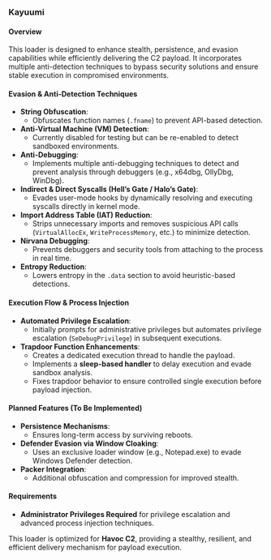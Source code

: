 ### Kayuumi

#### Overview  
This loader is designed to enhance stealth, persistence, and evasion capabilities while efficiently delivering the C2 payload. It incorporates multiple anti-detection techniques to bypass security solutions and ensure stable execution in compromised environments.  

#### Evasion & Anti-Detection Techniques  
- **String Obfuscation**:  
  - Obfuscates function names (`.fname`) to prevent API-based detection.  
- **Anti-Virtual Machine (VM) Detection**:  
  - Currently disabled for testing but can be re-enabled to detect sandboxed environments.  
- **Anti-Debugging**:  
  - Implements multiple anti-debugging techniques to detect and prevent analysis through debuggers (e.g., x64dbg, OllyDbg, WinDbg).  
- **Indirect & Direct Syscalls (Hell’s Gate / Halo’s Gate)**:  
  - Evades user-mode hooks by dynamically resolving and executing syscalls directly in kernel mode.  
- **Import Address Table (IAT) Reduction**:  
  - Strips unnecessary imports and removes suspicious API calls (`VirtualAllocEx`, `WriteProcessMemory`, etc.) to minimize detection.  
- **Nirvana Debugging**:  
  - Prevents debuggers and security tools from attaching to the process in real time.  
- **Entropy Reduction**:  
  - Lowers entropy in the `.data` section to avoid heuristic-based detections.  

#### Execution Flow & Process Injection  
- **Automated Privilege Escalation**:  
  - Initially prompts for administrative privileges but automates privilege escalation (`SeDebugPrivilege`) in subsequent executions.  
- **Trapdoor Function Enhancements**:  
  - Creates a dedicated execution thread to handle the payload.  
  - Implements a **sleep-based handler** to delay execution and evade sandbox analysis.  
  - Fixes trapdoor behavior to ensure controlled single execution before payload injection.  

#### Planned Features (To Be Implemented)  
- **Persistence Mechanisms**:  
  - Ensures long-term access by surviving reboots.  
- **Defender Evasion via Window Cloaking**:  
  - Uses an exclusive loader window (e.g., Notepad.exe) to evade Windows Defender detection.  
- **Packer Integration**:  
  - Additional obfuscation and compression for improved stealth.  

#### Requirements  
- **Administrator Privileges Required** for privilege escalation and advanced process injection techniques.  

This loader is optimized for **Havoc C2**, providing a stealthy, resilient, and efficient delivery mechanism for payload execution.  
